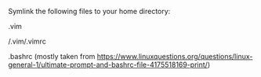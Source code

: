 Symlink the following files to your home directory:

.vim

/.vim/.vimrc

.bashrc (mostly taken from https://www.linuxquestions.org/questions/linux-general-1/ultimate-prompt-and-bashrc-file-4175518169-print/)
